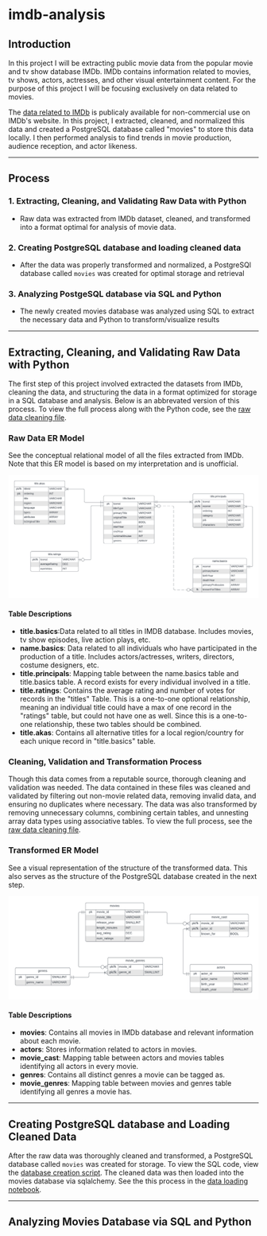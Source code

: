 # imdb-analysis

## Introduction
In this project I will be extracting public movie data from the popular movie and tv show database IMDb. IMDb contains information related to movies, tv shows, actors, actresses, and other visual entertainment content. For the purpose of this project I will be focusing exclusively on data related to movies.

The [data related to IMDb](https://developer.imdb.com/non-commercial-datasets/) is publicaly available for non-commercial use on IMDb's website. In this project, I extracted, cleaned, and normalized this data and created a PostgreSQL database called "movies" to store this data locally. I then performed analysis to find trends in movie production, audience reception, and actor likeness.

---
## Process

### 1. Extracting, Cleaning, and Validating Raw Data with Python
   - Raw data was extracted from IMDb dataset, cleaned, and transformed into a format optimal for analysis of movie data.
### 2. Creating PostgreSQL database and loading cleaned data
   - After the data was properly transformed and normalized, a PostgreSQl database called `movies` was created for optimal storage and retrieval
### 3. Analyzing PostgeSQL database via SQL and Python
   - The newly created movies database was analyzed using SQL to extract the necessary data and Python to transform/visualize results

---
## Extracting, Cleaning, and Validating Raw Data with Python

The first step of this project involved extracted the datasets from IMDb, cleaning the data, and structuring the data in a format optimized for storage in a SQL database and analysis. Below is an abbrevated version of this process. To view the full process along with the Python code, see the [raw data cleaning file](raw_data_cleaning.ipynb).

### Raw Data ER Model

See the conceptual relational model of all the files extracted from IMDb. Note that this ER model is based on my interpretation and is unofficial.

![original model](original_model.png)

#### Table Descriptions
- **title.basics**:Data related to all titles in IMDB database. Includes movies, tv show episodes, live action plays, etc.
- **name.basics**: Data related to all individuals who have participated in the production of a title. Includes actors/actresses, writers, directors, costume designers, etc.
- **title.principals**: Mapping table between the name.basics table and title.basics table. A record exists for every individual involved in a title.
- **title.ratings**: Contains the average rating and number of votes for records in the "titles" Table. This is a one-to-one optional relationship, meaning an individual title could have a max of one record in the "ratings" table, but could not have one as well. Since this is a one-to-one relationship, these two tables should be combined.
- **title.akas**: Contains all alternative titles for a local region/country for each unique record in "title.basics" table.

### Cleaning, Validation and Transformation Process
Though this data comes from a reputable source, thorough cleaning and validation was needed. The data contained in these files was cleaned and validated by filtering out non-movie related data, removing invalid data, and ensuring no duplicates where necessary. The data was also transformed by removing unnecessary columns, combining certain tables, and unnesting array data types using associative tables. To view the full process, see the [raw data cleaning file](raw_data_cleaning.ipynb).

### Transformed ER Model

See a visual representation of the structure of the transformed data. This also serves as the structure of the PostgreSQL database created in the next step.

![updated_model](updated_model.png)

#### Table Descriptions
- **movies**: Contains all movies in IMDb database and relevant information about each movie.
- **actors**: Stores information related to actors in movies.
- **movie_cast**: Mapping table between actors and movies tables identifying all actors in every movie.
- **genres**: Contains all distinct genres a movie can be tagged as.
- **movie_genres**: Mapping table between movies and genres table identifying all genres a movie has.
---
## Creating PostgreSQL database and Loading Cleaned Data

After the raw data was thoroughly cleaned and transformed, a PostgreSQL database called `movies` was created for storage. To view the SQL code, view the [database creation script](database_creation_script.sql). The cleaned data was then loaded into the movies database via sqlalchemy. See the this process in the [data loading notebook](data_loading.ipynb).

---
## Analyzing Movies Database via SQL and Python
